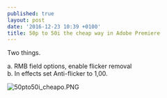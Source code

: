 ```yaml
---
published: true
layout: post
date: '2016-12-23 10:39 +0100'
title: 50p to 50i the cheap way in Adobe Premiere
---
```

Two things.

a. RMB field options, enable flicker removal  
b. In effects set Anti-flicker to 1,00.

![50pto50i_cheapo.PNG]({{site.baseurl}}/media/50pto50i_cheapo.PNG)

